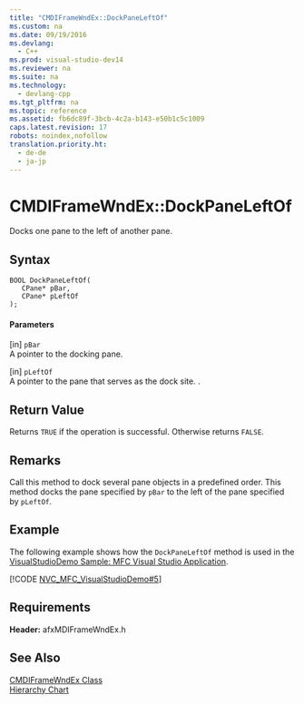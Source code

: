 ```yaml
---
title: "CMDIFrameWndEx::DockPaneLeftOf"
ms.custom: na
ms.date: 09/19/2016
ms.devlang: 
  - C++
ms.prod: visual-studio-dev14
ms.reviewer: na
ms.suite: na
ms.technology: 
  - devlang-cpp
ms.tgt_pltfrm: na
ms.topic: reference
ms.assetid: fb6dc89f-3bcb-4c2a-b143-e50b1c5c1009
caps.latest.revision: 17
robots: noindex,nofollow
translation.priority.ht: 
  - de-de
  - ja-jp
---
```

# CMDIFrameWndEx::DockPaneLeftOf
Docks one pane to the left of another pane.  
  
## Syntax  
  
```  
BOOL DockPaneLeftOf(  
   CPane* pBar,  
   CPane* pLeftOf   
);  
```  
  
#### Parameters  
 [in] `pBar`  
 A pointer to the docking pane.  
  
 [in] `pLeftOf`  
 A pointer to the pane that serves as the dock site. .  
  
## Return Value  
 Returns `TRUE` if the operation is successful. Otherwise returns `FALSE`.  
  
## Remarks  
 Call this method to dock several pane objects in a predefined order. This method docks the pane specified by `pBar` to the left of the pane specified by `pLeftOf`.  
  
## Example  
 The following example shows how the `DockPaneLeftOf` method is used in the [VisualStudioDemo Sample: MFC Visual Studio Application](../vs140/Visual-C---Samples.md).  
  
 [!CODE [NVC_MFC_VisualStudioDemo#5](../CodeSnippet/VS_Snippets_Misc/NVC_MFC_VisualStudioDemo#5)]  
  
## Requirements  
 **Header:** afxMDIFrameWndEx.h  
  
## See Also  
 [CMDIFrameWndEx Class](../vs140/CMDIFrameWndEx-Class.md)   
 [Hierarchy Chart](../vs140/Hierarchy-Chart.md)